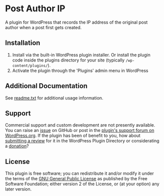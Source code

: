 # Post Author IP

A plugin for WordPress that records the IP address of the original post author when a post first gets created.


## Installation

1. Install via the built-in WordPress plugin installer. Or install the plugin code inside the plugins directory for your site (typically `/wp-content/plugins/`).
2. Activate the plugin through the 'Plugins' admin menu in WordPress


## Additional Documentation

See [readme.txt](https://github.com/coffee2code/post-author-ip/blob/master/readme.txt) for additional usage information.


## Support

Commercial support and custom development are not presently available. You can raise an [issue](https://github.com/coffee2code/post-author-ip/issues) on GitHub or post in the [plugin's support forum on WordPress.org](https://wordpress.org/support/plugin/post-author-ip/). If the plugin has been of benefit to you, how about [submitting a review](https://wordpress.org/support/plugin/post-author-ip/reviews/) for it in the WordPress Plugin Directory or considerating a [donation](https://www.paypal.com/cgi-bin/webscr?cmd=_s-xclick&hosted_button_id=6ARCFJ9TX3522)?


## License

This plugin is free software; you can redistribute it and/or modify it under the terms of the [GNU General Public License](http://www.gnu.org/licenses/gpl-2.0.html) as published by the Free Software Foundation; either version 2 of the License, or (at your option) any later version.